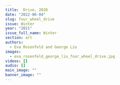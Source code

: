 ```yaml
---
title:  Drive, 2020
date: "2022-06-04"
slug: four_wheel_drive
issue: Winter
year: "2021"
issue_full_name: Winter
section: art
authors:
  - Eva Rosenfeld and George Liu
images:
  - eva_rosenfeld_george_liu_four_wheel_drive.jpg
videos: []
audio: []
main_image: ""
banner_image: ""
---
```

